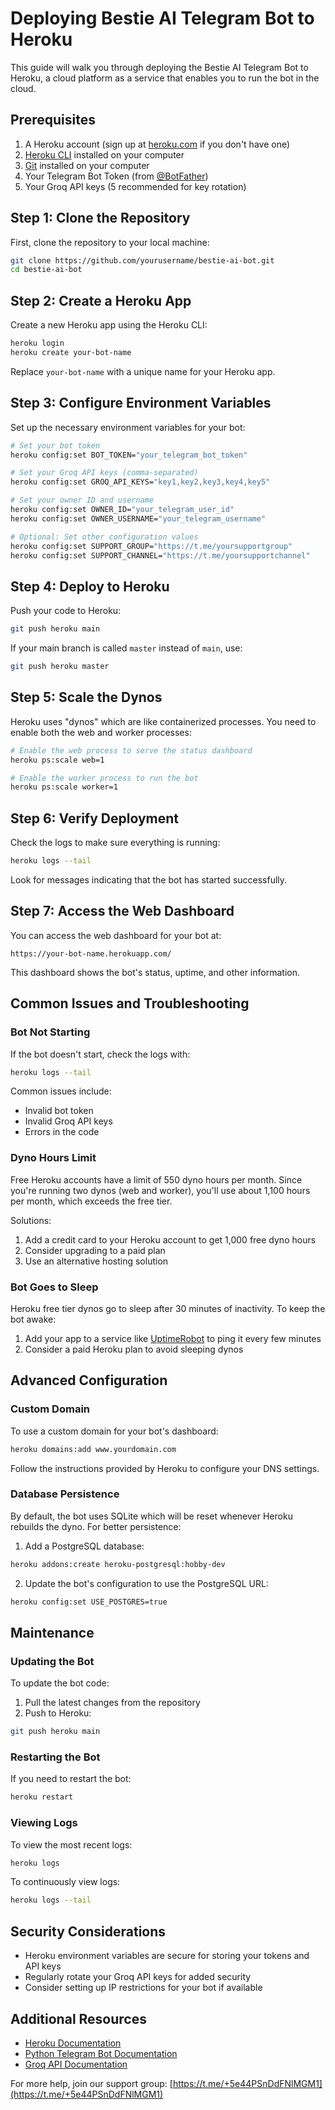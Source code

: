 # Deploying Bestie AI Telegram Bot to Heroku

This guide will walk you through deploying the Bestie AI Telegram Bot to Heroku, a cloud platform as a service that enables you to run the bot in the cloud.

## Prerequisites

1. A Heroku account (sign up at [heroku.com](https://heroku.com) if you don't have one)
2. [Heroku CLI](https://devcenter.heroku.com/articles/heroku-cli) installed on your computer
3. [Git](https://git-scm.com/downloads) installed on your computer
4. Your Telegram Bot Token (from [@BotFather](https://t.me/botfather))
5. Your Groq API keys (5 recommended for key rotation)

## Step 1: Clone the Repository

First, clone the repository to your local machine:

```bash
git clone https://github.com/yourusername/bestie-ai-bot.git
cd bestie-ai-bot
```

## Step 2: Create a Heroku App

Create a new Heroku app using the Heroku CLI:

```bash
heroku login
heroku create your-bot-name
```

Replace `your-bot-name` with a unique name for your Heroku app.

## Step 3: Configure Environment Variables

Set up the necessary environment variables for your bot:

```bash
# Set your bot token
heroku config:set BOT_TOKEN="your_telegram_bot_token"

# Set your Groq API keys (comma-separated)
heroku config:set GROQ_API_KEYS="key1,key2,key3,key4,key5"

# Set your owner ID and username
heroku config:set OWNER_ID="your_telegram_user_id"
heroku config:set OWNER_USERNAME="your_telegram_username"

# Optional: Set other configuration values
heroku config:set SUPPORT_GROUP="https://t.me/yoursupportgroup"
heroku config:set SUPPORT_CHANNEL="https://t.me/yoursupportchannel"
```

## Step 4: Deploy to Heroku

Push your code to Heroku:

```bash
git push heroku main
```

If your main branch is called `master` instead of `main`, use:

```bash
git push heroku master
```

## Step 5: Scale the Dynos

Heroku uses "dynos" which are like containerized processes. You need to enable both the web and worker processes:

```bash
# Enable the web process to serve the status dashboard
heroku ps:scale web=1

# Enable the worker process to run the bot
heroku ps:scale worker=1
```

## Step 6: Verify Deployment

Check the logs to make sure everything is running:

```bash
heroku logs --tail
```

Look for messages indicating that the bot has started successfully.

## Step 7: Access the Web Dashboard

You can access the web dashboard for your bot at:

```
https://your-bot-name.herokuapp.com/
```

This dashboard shows the bot's status, uptime, and other information.

## Common Issues and Troubleshooting

### Bot Not Starting

If the bot doesn't start, check the logs with:

```bash
heroku logs --tail
```

Common issues include:
- Invalid bot token
- Invalid Groq API keys
- Errors in the code

### Dyno Hours Limit

Free Heroku accounts have a limit of 550 dyno hours per month. Since you're running two dynos (web and worker), you'll use about 1,100 hours per month, which exceeds the free tier.

Solutions:
1. Add a credit card to your Heroku account to get 1,000 free dyno hours
2. Consider upgrading to a paid plan
3. Use an alternative hosting solution

### Bot Goes to Sleep

Heroku free tier dynos go to sleep after 30 minutes of inactivity. To keep the bot awake:

1. Add your app to a service like [UptimeRobot](https://uptimerobot.com/) to ping it every few minutes
2. Consider a paid Heroku plan to avoid sleeping dynos

## Advanced Configuration

### Custom Domain

To use a custom domain for your bot's dashboard:

```bash
heroku domains:add www.yourdomain.com
```

Follow the instructions provided by Heroku to configure your DNS settings.

### Database Persistence

By default, the bot uses SQLite which will be reset whenever Heroku rebuilds the dyno. For better persistence:

1. Add a PostgreSQL database:

```bash
heroku addons:create heroku-postgresql:hobby-dev
```

2. Update the bot's configuration to use the PostgreSQL URL:

```bash
heroku config:set USE_POSTGRES=true
```

## Maintenance

### Updating the Bot

To update the bot code:

1. Pull the latest changes from the repository
2. Push to Heroku:

```bash
git push heroku main
```

### Restarting the Bot

If you need to restart the bot:

```bash
heroku restart
```

### Viewing Logs

To view the most recent logs:

```bash
heroku logs
```

To continuously view logs:

```bash
heroku logs --tail
```

## Security Considerations

- Heroku environment variables are secure for storing your tokens and API keys
- Regularly rotate your Groq API keys for added security
- Consider setting up IP restrictions for your bot if available

## Additional Resources

- [Heroku Documentation](https://devcenter.heroku.com/)
- [Python Telegram Bot Documentation](https://python-telegram-bot.readthedocs.io/)
- [Groq API Documentation](https://console.groq.com/docs)

For more help, join our support group: [https://t.me/+5e44PSnDdFNlMGM1](https://t.me/+5e44PSnDdFNlMGM1)